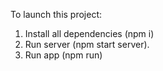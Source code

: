 To launch this project:

1. Install all dependencies (npm i)
2. Run server (npm start server).
3. Run app (npm run)
